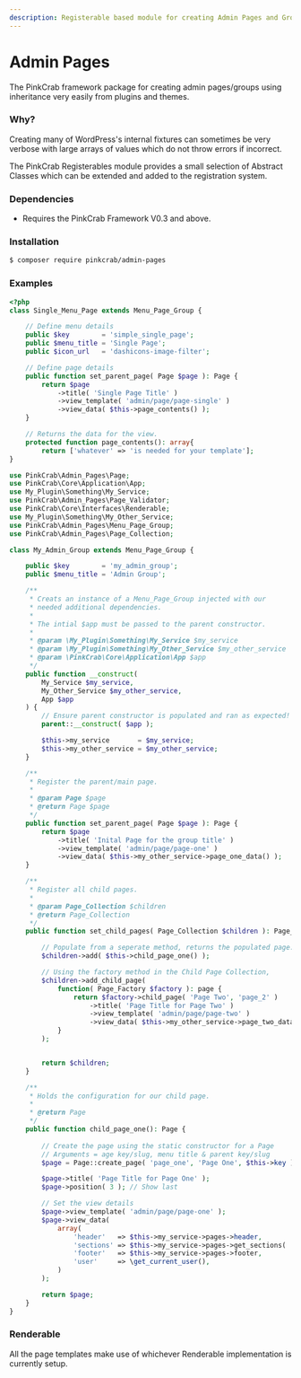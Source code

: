 ```yaml
---
description: Registerable based module for creating Admin Pages and Groups.
---
```


# Admin Pages

The PinkCrab framework package for creating admin pages/groups using inheritance very easily from plugins and themes.

### Why?

Creating many of WordPress's internal fixtures can sometimes be very verbose with large arrays of values which do not throw errors if incorrect.

The PinkCrab Registerables module provides a small selection of Abstract Classes which can be extended and added to the registration system.

### Dependencies

* Requires the PinkCrab Framework V0.3 and above.

### Installation

```bash
$ composer require pinkcrab/admin-pages
```

### Examples

```php
<?php
class Single_Menu_Page extends Menu_Page_Group {

    // Define menu details
    public $key        = 'simple_single_page';
    public $menu_title = 'Single Page';
    public $icon_url   = 'dashicons-image-filter';

    // Define page details
    public function set_parent_page( Page $page ): Page {
        return $page
            ->title( 'Single Page Title' )
            ->view_template( 'admin/page/page-single' )
            ->view_data( $this->page_contents() );
    }

    // Returns the data for the view.
    protected function page_contents(): array{
        return ['whatever' => 'is needed for your template'];
}
```

```php
use PinkCrab\Admin_Pages\Page;
use PinkCrab\Core\Application\App;
use My_Plugin\Something\My_Service;
use PinkCrab\Admin_Pages\Page_Validator;
use PinkCrab\Core\Interfaces\Renderable;
use My_Plugin\Something\My_Other_Service;
use PinkCrab\Admin_Pages\Menu_Page_Group;
use PinkCrab\Admin_Pages\Page_Collection;

class My_Admin_Group extends Menu_Page_Group {

    public $key        = 'my_admin_group';
    public $menu_title = 'Admin Group';

	/**
	 * Creats an instance of a Menu_Page_Group injected with our
	 * needed additional dependencies.
	 *
	 * The intial $app must be passed to the parent constructor.
	 *
	 * @param \My_Plugin\Something\My_Service $my_service
	 * @param \My_Plugin\Something\My_Other_Service $my_other_service
	 * @param \PinkCrab\Core\Application\App $app
	 */
	public function __construct(
		My_Service $my_service,
		My_Other_Service $my_other_service,
		App $app
	) {
		// Ensure parent constructor is populated and ran as expected!
		parent::__construct( $app );

		$this->my_service       = $my_service;
		$this->my_other_service = $my_other_service;
	}

    /**
     * Register the parent/main page.
     *
     * @param Page $page
     * @return Page $page
     */
    public function set_parent_page( Page $page ): Page {
        return $page
            ->title( 'Inital Page for the group title' )
            ->view_template( 'admin/page/page-one' )
            ->view_data( $this->my_other_service->page_one_data() );
    }

    /**
	 * Register all child pages.
	 *
	 * @param Page_Collection $children
	 * @return Page_Collection
	 */
	public function set_child_pages( Page_Collection $children ): Page_Collection {

		// Populate from a seperate method, returns the populated page.
		$children->add( $this->child_page_one() );

		// Using the factory method in the Child Page Collection, 
		$children->add_child_page(
			function( Page_Factory $factory ): page {
				return $factory->child_page( 'Page Two', 'page_2' )
					->title( 'Page Title for Page Two' )
					->view_template( 'admin/page/page-two' )
					->view_data( $this->my_other_service->page_two_data() );
			}
		);


		return $children;
	}

	/**
	 * Holds the configuration for our child page.
	 *
	 * @return Page
	 */
	public function child_page_one(): Page {
		
		// Create the page using the static constructor for a Page
		// Arguments = age key/slug, menu title & parent key/slug
		$page = Page::create_page( 'page_one', 'Page One', $this->key );		

		$page->title( 'Page Title for Page One' );
		$page->position( 3 ); // Show last

		// Set the view details
		$page->view_template( 'admin/page/page-one' );
		$page->view_data(
			array(
				'header'   => $this->my_service->pages->header,
				'sections' => $this->my_service->pages->get_sections( 'page_one' ),
				'footer'   => $this->my_service->pages->footer,
				'user'     => \get_current_user(),
			)
		);

		return $page;
	}
}
```

### Renderable

All the page templates make use of whichever Renderable implementation is currently setup.

